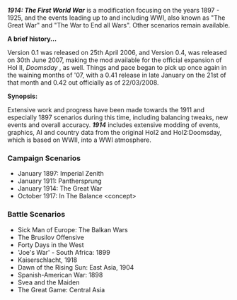 ***1914: The First World War*** is a modification focusing on the years
1897 - 1925, and the events leading up to and including WWI, also known
as "The Great War" and "The War to End all Wars". Other scenarios remain
available.

**A brief history...**

Version 0.1 was released on 25th April 2006, and Version 0.4, was
released on 30th June 2007, making the mod available for the official
expansion of HoI II, *Doomsday* , as well. Things and pace began to pick
up once again in the waining months of '07, with a 0.41 release in late
January on the 21st of that month and 0.42 out officially as of
22/03/2008.

**Synopsis:**

Extensive work and progress have been made towards the 1911 and
especially 1897 scenarios during this time, including balancing tweaks,
new events and overall accuracy. ***1914*** includes extensive modding
of events, graphics, AI and country data from the original HoI2 and
HoI2:Doomsday, which is based on WWII, into a WWI atmosphere.

  

###  **Campaign Scenarios** 

-   January 1897: Imperial Zenith
-   January 1911: Panthersprung
-   January 1914: The Great War
-   October 1917: In The Balance \<concept\>

###  **Battle Scenarios** 

-   Sick Man of Europe: The Balkan Wars
-   The Brusilov Offensive
-   Forty Days in the West
-   'Joe's War' - South Africa: 1899
-   Kaiserschlacht, 1918
-   Dawn of the Rising Sun: East Asia, 1904
-   Spanish-American War: 1898
-   Svea and the Maiden
-   The Great Game: Central Asia

  

### 

